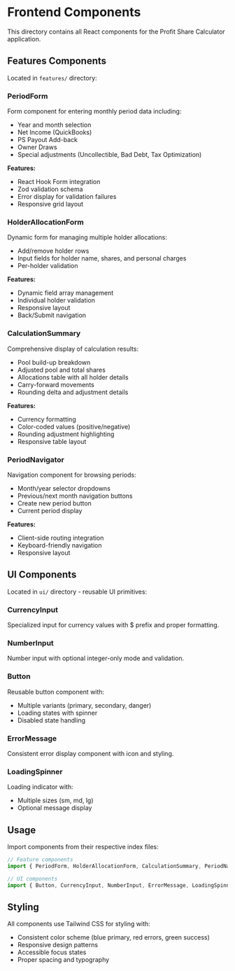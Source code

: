 # Frontend Components

This directory contains all React components for the Profit Share Calculator application.

## Features Components

Located in `features/` directory:

### PeriodForm
Form component for entering monthly period data including:
- Year and month selection
- Net Income (QuickBooks)
- PS Payout Add-back
- Owner Draws
- Special adjustments (Uncollectible, Bad Debt, Tax Optimization)

**Features:**
- React Hook Form integration
- Zod validation schema
- Error display for validation failures
- Responsive grid layout

### HolderAllocationForm
Dynamic form for managing multiple holder allocations:
- Add/remove holder rows
- Input fields for holder name, shares, and personal charges
- Per-holder validation

**Features:**
- Dynamic field array management
- Individual holder validation
- Responsive layout
- Back/Submit navigation

### CalculationSummary
Comprehensive display of calculation results:
- Pool build-up breakdown
- Adjusted pool and total shares
- Allocations table with all holder details
- Carry-forward movements
- Rounding delta and adjustment details

**Features:**
- Currency formatting
- Color-coded values (positive/negative)
- Rounding adjustment highlighting
- Responsive table layout

### PeriodNavigator
Navigation component for browsing periods:
- Month/year selector dropdowns
- Previous/next month navigation buttons
- Create new period button
- Current period display

**Features:**
- Client-side routing integration
- Keyboard-friendly navigation
- Responsive layout

## UI Components

Located in `ui/` directory - reusable UI primitives:

### CurrencyInput
Specialized input for currency values with $ prefix and proper formatting.

### NumberInput
Number input with optional integer-only mode and validation.

### Button
Reusable button component with:
- Multiple variants (primary, secondary, danger)
- Loading states with spinner
- Disabled state handling

### ErrorMessage
Consistent error display component with icon and styling.

### LoadingSpinner
Loading indicator with:
- Multiple sizes (sm, md, lg)
- Optional message display

## Usage

Import components from their respective index files:

```typescript
// Feature components
import { PeriodForm, HolderAllocationForm, CalculationSummary, PeriodNavigator } from '@/components/features';

// UI components
import { Button, CurrencyInput, NumberInput, ErrorMessage, LoadingSpinner } from '@/components/ui';
```

## Styling

All components use Tailwind CSS for styling with:
- Consistent color scheme (blue primary, red errors, green success)
- Responsive design patterns
- Accessible focus states
- Proper spacing and typography
